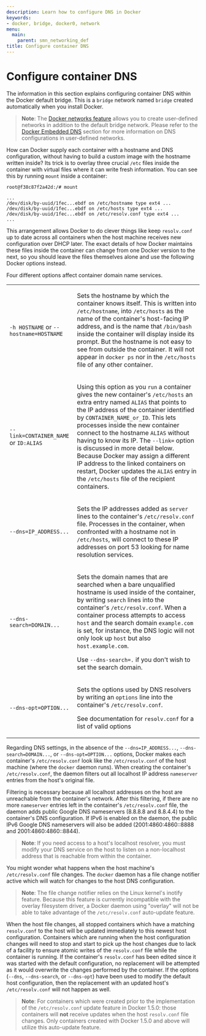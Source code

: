 ```yaml
---
description: Learn how to configure DNS in Docker
keywords:
- docker, bridge, docker0, network
menu:
  main:
    parent: smn_networking_def
title: Configure container DNS
---
```


# Configure container DNS

The information in this section explains configuring container DNS within
the Docker default bridge. This is a `bridge` network named `bridge` created
automatically when you install Docker.  

> **Note**: The [Docker networks feature](../index.md) allows you to create user-defined networks in addition to the default bridge network. Please refer to the [Docker Embedded DNS](../configure-dns.md) section for more information on DNS configurations in user-defined networks.

How can Docker supply each container with a hostname and DNS configuration, without having to build a custom image with the hostname written inside?  Its trick is to overlay three crucial `/etc` files inside the container with virtual files where it can write fresh information.  You can see this by running `mount` inside a container:

```
root@f38c87f2a42d:/# mount

...
/dev/disk/by-uuid/1fec...ebdf on /etc/hostname type ext4 ...
/dev/disk/by-uuid/1fec...ebdf on /etc/hosts type ext4 ...
/dev/disk/by-uuid/1fec...ebdf on /etc/resolv.conf type ext4 ...
...
```

This arrangement allows Docker to do clever things like keep `resolv.conf` up to date across all containers when the host machine receives new configuration over DHCP later.  The exact details of how Docker maintains these files inside the container can change from one Docker version to the next, so you should leave the files themselves alone and use the following Docker options instead.

Four different options affect container domain name services.

<table>
  <tr>
    <td>
    <p>
    <code>-h HOSTNAME</code> or <code>--hostname=HOSTNAME</code>
    </p>
    </td>
    <td>
    <p>
      Sets the hostname by which the container knows itself.  This is written
      into <code>/etc/hostname</code>, into <code>/etc/hosts</code> as the name
      of the container's host-facing IP address, and is the name that
      <code>/bin/bash</code> inside the container will display inside its
      prompt.  But the hostname is not easy to see from outside the container.
      It will not appear in <code>docker ps</code> nor in the
      <code>/etc/hosts</code> file of any other container.
    </p>
    </td>
  </tr>
  <tr>
    <td>
    <p>
    <code>--link=CONTAINER_NAME</code> or <code>ID:ALIAS</code>
    </p>
    </td>
    <td>
    <p>
      Using this option as you <code>run</code> a container gives the new
      container's <code>/etc/hosts</code> an extra entry named
      <code>ALIAS</code> that points to the IP address of the container
      identified by <code>CONTAINER_NAME_or_ID</code>. This lets processes
      inside the new container connect to the hostname <code>ALIAS</code>
      without having to know its IP.  The <code>--link=</code> option is
      discussed in more detail below. Because Docker may assign a different IP
      address to the linked containers on restart, Docker updates the
      <code>ALIAS</code> entry in the <code>/etc/hosts</code> file of the
      recipient containers.   
</p>
    </td>
  </tr>
  <tr>
    <td><p>
    <code>--dns=IP_ADDRESS...</code>
    </p></td>
    <td><p>
     Sets the IP addresses added as <code>server</code> lines to the container's
     <code>/etc/resolv.conf</code> file.  Processes in the container, when
     confronted with a hostname not in <code>/etc/hosts</code>, will connect to
     these IP addresses on port 53 looking for name resolution services.     </p></td>
  </tr>
  <tr>
    <td><p>
    <code>--dns-search=DOMAIN...</code>
    </p></td>
    <td><p>
    Sets the domain names that are searched when a bare unqualified hostname is
    used inside of the container, by writing <code>search</code> lines into the
    container's <code>/etc/resolv.conf</code>. When a container process attempts
    to access <code>host</code> and the search domain <code>example.com</code>
    is set, for instance, the DNS logic will not only look up <code>host</code>
    but also <code>host.example.com</code>.
    </p>
    <p>
    Use <code>--dns-search=.</code> if you don't wish to set the search domain.
    </p>
    </td>
  </tr>
  <tr>
    <td><p>
    <code>--dns-opt=OPTION...</code>
    </p></td>
    <td><p>
      Sets the options used by DNS resolvers by writing an <code>options</code>
      line into the container's <code>/etc/resolv.conf</code>.
    </p>
    <p>
    See documentation for <code>resolv.conf</code> for a list of valid options
    </p></td>
  </tr>
</table>


Regarding DNS settings, in the absence of the `--dns=IP_ADDRESS...`, `--dns-search=DOMAIN...`, or `--dns-opt=OPTION...` options, Docker makes each container's `/etc/resolv.conf` look like the `/etc/resolv.conf` of the host machine (where the `docker` daemon runs).  When creating the container's `/etc/resolv.conf`, the daemon filters out all localhost IP address `nameserver` entries from the host's original file.

Filtering is necessary because all localhost addresses on the host are unreachable from the container's network.  After this filtering, if there  are no more `nameserver` entries left in the container's `/etc/resolv.conf` file, the daemon adds public Google DNS nameservers (8.8.8.8 and 8.8.4.4) to the container's DNS configuration.  If IPv6 is enabled on the daemon, the public IPv6 Google DNS nameservers will also be added (2001:4860:4860::8888 and 2001:4860:4860::8844).

> **Note**: If you need access to a host's localhost resolver, you must modify your DNS service on the host to listen on a non-localhost address that is reachable from within the container.

You might wonder what happens when the host machine's `/etc/resolv.conf` file changes.  The `docker` daemon has a file change notifier active which will watch for changes to the host DNS configuration.

> **Note**: The file change notifier relies on the Linux kernel's inotify feature. Because this feature is currently incompatible with the overlay filesystem  driver, a Docker daemon using "overlay" will not be able to take advantage of the `/etc/resolv.conf` auto-update feature.

When the host file changes, all stopped containers which have a matching `resolv.conf` to the host will be updated immediately to this newest host configuration.  Containers which are running when the host configuration changes will need to stop and start to pick up the host changes due to lack of a facility to ensure atomic writes of the `resolv.conf` file while the container is running. If the container's `resolv.conf` has been edited since it was started with the default configuration, no replacement will be attempted as it would overwrite the changes performed by the container. If the options (`--dns`, `--dns-search`, or `--dns-opt`) have been used to modify the default host configuration, then the replacement with an updated host's `/etc/resolv.conf` will not happen as well.

> **Note**: For containers which were created prior to the implementation of the `/etc/resolv.conf` update feature in Docker 1.5.0: those containers will **not** receive updates when the host `resolv.conf` file changes. Only containers created with Docker 1.5.0 and above will utilize this auto-update feature.
